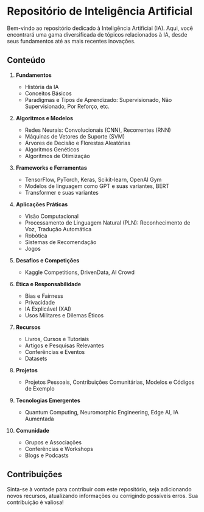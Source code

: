 # Repositório de Inteligência Artificial

Bem-vindo ao repositório dedicado à Inteligência Artificial (IA). Aqui, você encontrará uma gama diversificada de tópicos relacionados à IA, desde seus fundamentos até as mais recentes inovações.

## Conteúdo

1. **Fundamentos**
    - História da IA
    - Conceitos Básicos
    - Paradigmas e Tipos de Aprendizado: Supervisionado, Não Supervisionado, Por Reforço, etc.

2. **Algoritmos e Modelos**
    - Redes Neurais: Convolucionais (CNN), Recorrentes (RNN)
    - Máquinas de Vetores de Suporte (SVM)
    - Árvores de Decisão e Florestas Aleatórias
    - Algoritmos Genéticos
    - Algoritmos de Otimização

3. **Frameworks e Ferramentas**
    - TensorFlow, PyTorch, Keras, Scikit-learn, OpenAI Gym
    - Modelos de linguagem como GPT e suas variantes, BERT
    - Transformer e suas variantes

4. **Aplicações Práticas**
    - Visão Computacional
    - Processamento de Linguagem Natural (PLN): Reconhecimento de Voz, Tradução Automática
    - Robótica
    - Sistemas de Recomendação
    - Jogos

5. **Desafios e Competições**
    - Kaggle Competitions, DrivenData, AI Crowd

6. **Ética e Responsabilidade**
    - Bias e Fairness
    - Privacidade
    - IA Explicável (XAI)
    - Usos Militares e Dilemas Éticos

7. **Recursos**
    - Livros, Cursos e Tutoriais
    - Artigos e Pesquisas Relevantes
    - Conferências e Eventos
    - Datasets

8. **Projetos**
    - Projetos Pessoais, Contribuições Comunitárias, Modelos e Códigos de Exemplo

9. **Tecnologias Emergentes**
    - Quantum Computing, Neuromorphic Engineering, Edge AI, IA Aumentada

10. **Comunidade**
    - Grupos e Associações
    - Conferências e Workshops
    - Blogs e Podcasts

## Contribuições

Sinta-se à vontade para contribuir com este repositório, seja adicionando novos recursos, atualizando informações ou corrigindo possíveis erros. Sua contribuição é valiosa!


